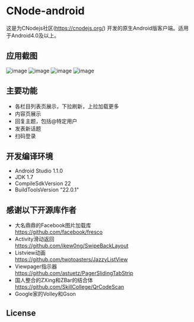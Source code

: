 # CNode-android
这是为CNodejs社区(https://cnodejs.org/) 开发的原生Android版客户端。适用于Android4.0及以上。

## 应用截图
![image](https://github.com/iwhys/CNode-android/blob/master/screenshot/01.png)
![image](https://github.com/iwhys/CNode-android/blob/master/screenshot/02.png)
![image](https://github.com/iwhys/CNode-android/blob/master/screenshot/03.png)
![image](https://github.com/iwhys/CNode-android/blob/master/screenshot/04.png)

## 主要功能
* 各栏目列表页展示，下拉刷新，上拉加载更多
* 内容页展示
* 回复主题，包括@特定用户
* 发表新话题
* 扫码登录

## 开发编译环境
* Android Studio 1.1.0
* JDK 1.7
* CompileSdkVersion 22
* BuildToolsVersion "22.0.1"

## 感谢以下开源库作者
* 大名鼎鼎的Facebook图片加载库<br>
https://github.com/facebook/fresco
* Activity滑动返回<br>
https://github.com/ikew0ng/SwipeBackLayout
* Listview动画<br>
https://github.com/twotoasters/JazzyListView
* Viewpager指示器<br>
https://github.com/astuetz/PagerSlidingTabStrip
* 国人整合的ZXing和ZBar的结合体<br>
https://github.com/SkillCollege/QrCodeScan
* Google家的Volley和Gson<br>

## License

